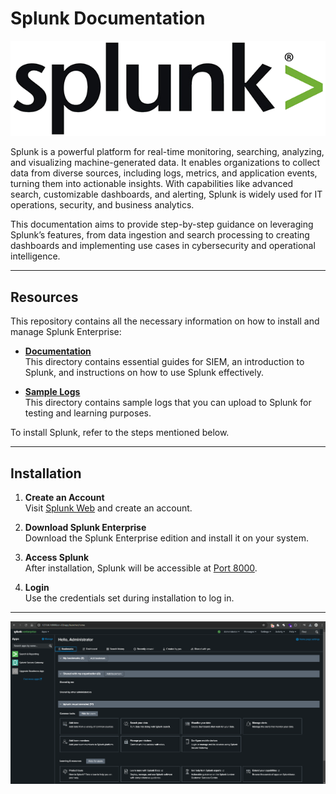# Splunk Documentation

![Splunk Logo](https://github.com/KushagraVarshney101/Splunk-Documentation/blob/main/Documentation/Images/Splunk_logo.png)

Splunk is a powerful platform for real-time monitoring, searching, analyzing, and visualizing machine-generated data. It enables organizations to collect data from diverse sources, including logs, metrics, and application events, turning them into actionable insights. With capabilities like advanced search, customizable dashboards, and alerting, Splunk is widely used for IT operations, security, and business analytics. 

This documentation aims to provide step-by-step guidance on leveraging Splunk’s features, from data ingestion and search processing to creating dashboards and implementing use cases in cybersecurity and operational intelligence.

---

## Resources

This repository contains all the necessary information on how to install and manage Splunk Enterprise:

- **[Documentation](https://github.com/KushagraVarshney101/Splunk-Documentation/tree/main/Documentation)**  
  This directory contains essential guides for SIEM, an introduction to Splunk, and instructions on how to use Splunk effectively.

- **[Sample Logs](#)**  
  This directory contains sample logs that you can upload to Splunk for testing and learning purposes.

To install Splunk, refer to the steps mentioned below.

---

## Installation

1. **Create an Account**  
   Visit [Splunk Web](https://www.splunk.com/en_us) and create an account.

2. **Download Splunk Enterprise**  
   Download the Splunk Enterprise edition and install it on your system.

3. **Access Splunk**  
   After installation, Splunk will be accessible at [Port 8000](http://localhost:8000).

4. **Login**  
   Use the credentials set during installation to log in.

---

![Splunk Dashboard](https://github.com/KushagraVarshney101/Splunk-Documentation/blob/main/Documentation/Images/Screenshot%202024-11-24%20113512.png)
